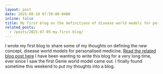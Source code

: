 ```yaml
---
layout: post
date: 2025-08-10 07:59:00-0400
inline: false
title: My first blog on the definitions of disease world models for personalised medicine.
related_posts: 
  - /posts/2025-07-05-my-first-blog/
---
```


I wrote my first blog to share some of my thoughts on defining the new concept, disease world models for personalised medicine. [Read the related blog post here](/posts/2025-07-05-my-first-blog.md) I have been wanting to write this blog for a very long time, ever since I saw the first Genie world model came out. I finally found sometime this weekend to put my thoughts into a blog.  
